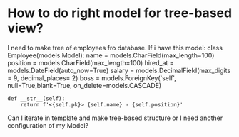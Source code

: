 
# How to do right model for tree-based view?

I need to make tree of employees fro database. If i have this model:
class Employee(models.Model):
    name = models.CharField(max_length=100)
    position = models.CharField(max_length=100)
    hired_at = models.DateField(auto_now=True)
    salary = models.DecimalField(max_digits = 9, decimal_places= 2)
    boss = models.ForeignKey('self', null=True,blank=True, on_delete=models.CASCADE)

    def __str__(self):
        return f'<{self.pk}> {self.name} - {self.position}'

Can I iterate in template and make tree-based structure or I need another configuration of my Model?

        